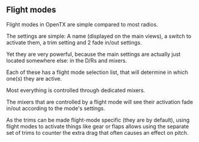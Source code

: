 ## Flight modes

Flight modes in OpenTX are simple compared to most radios.

The settings are simple: A name \(displayed on the main views\), a switch to activate them, a trim setting and 2 fade in/out settings.

Yet they are very powerful, because the main settings are actually just located somewhere else: in the D/Rs and mixers.

Each of these has a flight mode selection list, that will determine in which one\(s\) they are active.

Most everything is controlled through dedicated mixers.

The mixers that are controlled by a flight mode will see their activation fade in/out according to the mode's settings.

As the trims can be made flight-mode specific \(they are by default\), using flight modes to activate things like gear or flaps allows using the separate set of trims to counter the extra drag that often causes an effect on pitch.



